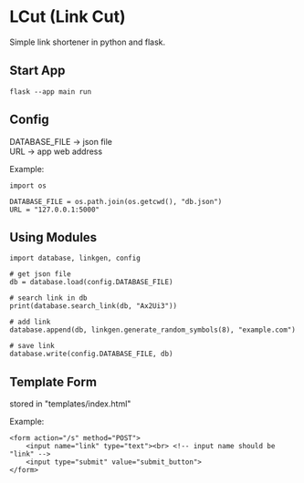 # LCut (Link Cut)

Simple link shortener in python and flask.

## Start App

```
flask --app main run
```

## Config
DATABASE_FILE -> json file <br>
URL -> app web address

Example:
```
import os

DATABASE_FILE = os.path.join(os.getcwd(), "db.json")
URL = "127.0.0.1:5000"
```

## Using Modules

```
import database, linkgen, config

# get json file
db = database.load(config.DATABASE_FILE)

# search link in db
print(database.search_link(db, "Ax2Ui3"))

# add link
database.append(db, linkgen.generate_random_symbols(8), "example.com")

# save link
database.write(config.DATABASE_FILE, db)
```

## Template Form
stored in "templates/index.html"

Example:
```
<form action="/s" method="POST">
    <input name="link" type="text"><br> <!-- input name should be "link" -->
    <input type="submit" value="submit_button">
</form>
```
